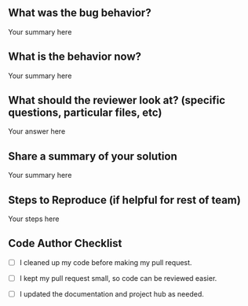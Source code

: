 ## What was the bug behavior? 
Your summary here

## What is the behavior now? 
Your summary here

## What should the reviewer look at? (specific questions, particular files, etc)
Your answer here

## Share a summary of your solution 
Your summary here 

## Steps to Reproduce (if helpful for rest of team)
Your steps here 

## Code Author Checklist 
- [ ] I cleaned up my code before making my pull request. 
- [ ] I kept my pull request small, so code can be reviewed easier.
- [ ] I updated the documentation and project hub as needed. 

